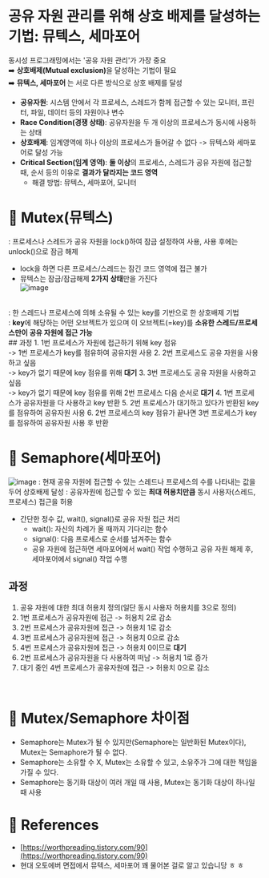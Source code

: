 # 공유 자원 관리를 위해 상호 배제를 달성하는 기법: 뮤텍스, 세마포어
동시성 프로그래밍에서는 '공유 자원 관리'가 가장 중요<br>
➡️ <b>상호배제(Mutual exclusion)</b>을 달성하는 기법이 필요<br>
➡️ <b> 뮤텍스, 세마포어 </b>는 서로 다른 방식으로 상호 배제를 달성
<br>
- <b>공유자원</b>: 시스템 안에서 각 프로세스, 스레드가 함께 접근할 수 있는 모니터, 프린터, 파일, 데이터 등의 자원이나 변수
- <b>Race Condition(경쟁 상태)</b>: 공유자원을 두 개 이상의 프로세스가 동시에 사용하는 상태
- <b>상호배제</b>: 임계영역에 하나 이상의 프로세스가 들어갈 수 없다 -> 뮤텍스와 세마포어로 달성 가능
- <b>Critical Section(임계 영역)</b>: <b>둘 이상</b>의 프로세스, 스레드가 공유 자원에 접근할 때, 순서 등의 이유로 <b>결과가 달라지는 코드 영역</b>
   - 해결 방법: 뮤텍스, 세마포어, 모니터

# :ribbon: Mutex(뮤텍스)
: 프로세스나 스레드가 공유 자원을 lock()하여 잠금 설정하여 사용, 사용 후에는 unlock()으로 잠금 해제
- lock을 하면 다른 프로세스/스레드는 잠긴 코드 영역에 접근 불가
- 뮤텍스는 잠금/잠금해제 <b>2가지 상태</b>만을 가진다<br>
![image](https://github.com/AucSuSu/CS-study/assets/75782242/6cdd0e6f-837d-4237-bd0e-1434711258d9)
<br>
: 한 스레드나 프로세스에 의해 소유될 수 있는 key를 기반으로 한 상호배제 기법<br>
: <b>key</b>에 해당하는 어떤 오브젝트가 있으며 이 오브젝트(=key)를 <b>소유한 스레드/프로세스만이 공유 자원에 접근 가능</b>
<br>
## 과정
1. 1번 프로세스가 자원에 접근하기 위해 key 점유<br>
   -> 1번 프로세스가 key를 점유하여 공유자원 사용
2. 2번 프로세스도 공유 자원을 사용하고 싶음<br>
  -> key가 없기 때문에 key 점유를 위해 <b>대기</b>
3. 3번 프로세스도 공유 자원을 사용하고 싶음<br>
  -> key가 없기 때문에 key 점유를 위해 2번 프로세스 다음 순서로 <b>대기</b>
4. 1번 프로세스가 공유자원을 다 사용하고 key 반환
5. 2번 프로세스가 대기하고 있다가 반환된 key를 점유하여 공유자원 사용
6. 2번 프로세스의 key 점유가 끝나면 3번 프로세스가 key를 점유하여 공유자원 사용 후 반환

<br>

# :ribbon: Semaphore(세마포어)
![image](https://github.com/AucSuSu/CS-study/assets/75782242/c2e4a2c8-9567-4a82-95dd-094ca2d914b4)
: 현재 공유 자원에 접근할 수 있는 스레드나 프로세스의 수를 나타내는 값을 두어 상호배제 달성
: 공유자원에 접근할 수 있는 <b>최대 허용치만큼</b> 동시 사용자(스레드, 프로세스) 접근을 허용

- 간단한 정수 값, wait(), signal()로 공유 자원 접근 처리
  - wait(): 자신의 차례가 올 때까지 기다리는 함수
  - signal(): 다음 프로세스로 순서를 넘겨주는 함수
  - 공유 자원에 접근하면 세마포어에서 wait() 작업 수행하고 공유 자원 해제 후, 세마포어에서 signal() 작업 수행

## 과정
1. 공유 자원에 대한 최대 허용치 정의(일단 동시 사용자 허용치를 3으로 정의)
2. 1번 프로세스가 공유자원에 접근 -> 허용치 2로 감소
3. 2번 프로세스가 공유자원에 접근 -> 허용치 1로 감소
4. 3번 프로세스가 공유자원에 접근 -> 허용치 0으로 감소
5. 4번 프로세스가 공유자원에 접근 -> 허용치 0이므로 <b>대기</b>
6. 2번 프로세스가 공유자원을 다 사용하여 떠남 -> 허용치 1로 증가
7. 대기 중인 4번 프로세스가 공유자원에 접근 -> 허용치 0으로 감소
<br>

# :confetti_ball: Mutex/Semaphore 차이점
- Semaphore는 Mutex가 될 수 있지만(Semaphore는 일반화된 Mutex이다), Mutex는 Semaphore가 될 수 없다.
- Semaphore는 소유할 수 X, Mutex는 소유할 수 있고, 소유주가 그에 대한 책임을 가질 수 있다.
- Semaphore는 동기화 대상이 여러 개일 때 사용, Mutex는 동기화 대상이 하나일 때 사용


# :round_pushpin: References
- [https://worthpreading.tistory.com/90](https://worthpreading.tistory.com/90)
- 현대 오토에버 면접에서 뮤텍스, 세마포어 꽤 물어본 걸로 알고 있습니당 ㅎ ㅎ

